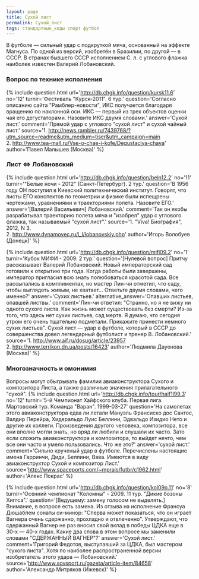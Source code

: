 ```yaml
---
layout: page
title: Сухой лист
permalink: Сухой_лист
tags: стандартные_ходы спорт футбол
---
```

В футболе — сильный удар с подкруткой мяча, основанный на эффекте Магнуса. По одной из версий, изобретён в Бразилии, по другой — в СССР. В странах бывшего СССР исполнением С. л. с углового флажка наиболее известен Валерий Лобановский.

### Вопрос по технике исполнения 

{% include question.html
url='http://db.chgk.info/question/kursk11.6'
no='12'
turnir='Фестиваль "Курск-2011". 6 тур.'
question='Согласно описанию сайта "Рамблер-новости", ИКС получается благодаря вращению по наклонной оси. ИКС — первый из трех объектов оценки чая его дегустаторами. Назовите ИКС двумя словами.'
answer='Сухой лист.'
comment='Прямой удар с углового "сухой лист" и сухой чайный лист.'
source='1. http://news.rambler.ru/7439768/?utm_source=readme&utm_medium=tiser&utm_campaign=main 
<br>2. http://www.tea-mall.ru/Vse-o-chae-i-kofe/Degustaciya-chaya'
author='Павел Малышев (Москва)'
 %}

### Лист <=> Лобановский 
{% include question.html
url='http://db.chgk.info/question/beln12.2'
no='11'
turnir='"Белые ночи - 2012" (Санкт-Петербург). 2 тур.'
question='В 1956 году ОН поступил в Киевский политехнический институт. Говорят, что листы ЕГО конспектов по геометрии и физике были испещрены чертежами, уравнениями и траекториями полета. Назовите ЕГО.'
answer='[Валерий Васильевич] Лобановский.'
comment='Так он якобы разрабатывал траекторию полета мяча и "изобрел" удар с углового флажка, так называемый "сухой лист".'
source='1. "Viva! Биография", 2012, N 3. 
<br>2. http://www.dynamovec.ru/i_l/lobanovskiy.php'
author='Игорь Волобуев (Донецк)'
 %}

{% include question.html
url='http://db.chgk.info/question/mifi09.2'
no='1'
turnir='Кубок МИФИ - 2009. 2 тур.'
question='[Нулевой вопрос] 
Притчу рассказывает Валерий Лобановский. 
Новый императорский сад готовили к открытию три года. Когда работы были завершены, император пригласил всю знать полюбоваться красотой сада. Все рассыпались в комплиментах, но мастер Лин-чи отметил, что саду, чтобы выглядеть живым, не хватает... Ответьте двумя словами, чего именно?'
answer='Сухих листьев.'
alternative_answer='Опавших листьев, опавшей листвы.'
comment='Лин-чи ответил: "Странно, но я не вижу ни одного сухого листа. Как жизнь может существовать без смерти? Из-за того, что здесь нет сухих листьев, сад мертв. Я думаю, что сегодня утром его очень тщательно подметали. Прикажите принести немного сухих листьев". Сухой лист — удар в футболе, который в СССР до совершенства довел легендарный футболист и тренер В. Лобановский.'
source='1. http://www.aif.ru/dosug/article/23957 
 <Br> 2. http://www.terrikon.dn.ua/posts/16423'
author='Людмила Дауенова (Москва)'
 %}

### Многозначность и омонимия 
Вопросы могут обыгрывать фамилии авиаконструктора Сухого и композитора Листа, а также различные значения прилагательного "сухой".
{% include question.html
url='http://db.chgk.info/tour/haif1l99.3'
no='12'
turnir='5-й Чемпионат Хайфского клуба. Первая лига. Мартовский тур. Команда "Варан". 1999-03-27'
question='На самолетах этого авиаконструктора едва ли летали Мануэль Франсиско дос Сантос, Валдир Перейра, Хидеральдо Луис Беллини, Эдвальдо Изидио Нето и другие их коллеги. Произведения другого человека, композитора, все они вполне могли знать, но вряд ли любили и слушали их часто. Зато если сложить авиаконструктора и композитора, то выйдет нечто, чем все они часто и умело пользовались. Что же это?'
answer='сухой лист.'
comment='Сильно крученый удар в футболе. Перечислены настоящие имена Гарринчи, Диди, Беллини, Вава. Имеются в виду авиаконструктор Сухой и композитор Лист.'
source='http://www.spaceports.com/~mprais/futbr/c1962.html'
author='Алекс Покрас'
 %}

{% include question.html
url='http://db.chgk.info/question/kol09o.11'
no='8'
turnir='Осенний чемпионат "Коломны" - 2009. 11 тур. "Дикие бозоны Хиггса".'
question='[Ведущему: замену голосом не выделять.] 
    Внимание, в вопросе есть замена. 
    Из отзыва на исполнение Франсуа Дюшаблем сонаты си-минор: "Сперва может показаться, что он играет Вагнера очень сдержанно, прохладно и отвлеченно". Утверждают, что сдержанный Вагнер не раз вносил свой вклад в победы ЦДКА еще в 30-х — 40-х годах. Какие два слова в этом вопросе мы заменили словами "СДЕРЖАННЫЙ ВАГНЕР"?'
answer='Сухой лист.'
comment='Григорий Федотов, выступавший за ЦДКА, был мастером "сухого листа". Хотя по наиболее распространенной версии изобретатель этого удара — Лобановский.'
source='http://www.sovsport.ru/gazeta/article-item/84658'
author='Александр Митряков (Ижевск)'
 %}







  